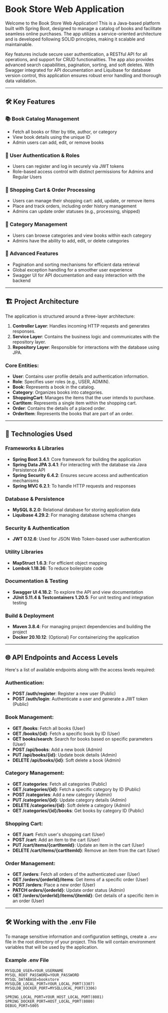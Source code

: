 # Book Store Web Application

Welcome to the Book Store Web Application! This is a Java-based platform built with Spring Boot, designed to manage a catalog of books and facilitate seamless online purchases. The app utilizes a service-oriented architecture and is developed following SOLID principles, making it scalable and maintainable.

Key features include secure user authentication, a RESTful API for all operations, and support for CRUD functionalities. The app also provides advanced search capabilities, pagination, sorting, and soft deletes. With Swagger integrated for API documentation and Liquibase for database version control, this application ensures robust error handling and thorough data validation.

---

## 🛠️ Key Features

### 📚 Book Catalog Management
- Fetch all books or filter by title, author, or category
- View book details using the unique ID
- Admin users can add, edit, or remove books

### 👤 User Authentication & Roles
- Users can register and log in securely via JWT tokens
- Role-based access control with distinct permissions for Admins and Regular Users

### 🛒 Shopping Cart & Order Processing
- Users can manage their shopping cart: add, update, or remove items
- Place and track orders, including order history management
- Admins can update order statuses (e.g., processing, shipped)

### 📂 Category Management
- Users can browse categories and view books within each category
- Admins have the ability to add, edit, or delete categories

### 🔧 Advanced Features
- Pagination and sorting mechanisms for efficient data retrieval
- Global exception handling for a smoother user experience
- Swagger UI for API documentation and easy interaction with the backend

---

## 🏗️ Project Architecture

The application is structured around a three-layer architecture:

1. **Controller Layer**: Handles incoming HTTP requests and generates responses.
2. **Service Layer**: Contains the business logic and communicates with the repository layer.
3. **Repository Layer**: Responsible for interactions with the database using JPA.

### Core Entities:
- **User**: Contains user profile details and authentication information.
- **Role**: Specifies user roles (e.g., USER, ADMIN).
- **Book**: Represents a book in the catalog.
- **Category**: Organizes books into categories.
- **ShoppingCart**: Manages the items that the user intends to purchase.
- **CartItem**: Represents a single item within the shopping cart.
- **Order**: Contains the details of a placed order.
- **OrderItem**: Represents the books that are part of an order.

---

## 🔧 Technologies Used

### Frameworks & Libraries
- **Spring Boot 3.4.1**: Core framework for building the application
- **Spring Data JPA 3.4.1**: For interacting with the database via Java Persistence API
- **Spring Security 6.4.2**: Ensures secure access and authentication mechanisms
- **Spring MVC 6.2.1**: To handle HTTP requests and responses

### Database & Persistence
- **MySQL 8.2.0**: Relational database for storing application data
- **Liquibase 4.29.2**: For managing database schema changes

### Security & Authentication
- **JWT 0.12.6**: Used for JSON Web Token-based user authentication

### Utility Libraries
- **MapStruct 1.6.3**: For efficient object mapping
- **Lombok 1.18.36**: To reduce boilerplate code

### Documentation & Testing
- **Swagger UI 4.18.2**: To explore the API and view documentation
- **JUnit 5.11.4 & Testcontainers 1.20.5**: For unit testing and integration testing

### Build & Deployment
- **Maven 3.8.4**: For managing project dependencies and building the project
- **Docker 20.10.12**: (Optional) For containerizing the application

---

## 🌐 API Endpoints and Access Levels

Here's a list of available endpoints along with the access levels required:

### Authentication:
- **POST /auth/register**: Register a new user (Public)
- **POST /auth/login**: Authenticate a user and generate a JWT token (Public)

### Book Management:
- **GET /books**: Fetch all books (User)
- **GET /books/{id}**: Fetch a specific book by ID (User)
- **GET books/search**: Search for books based on specific parameters (User)
- **POST /api/books**: Add a new book (Admin)
- **PUT /api/books/{id}**: Update book details (Admin)
- **DELETE /api/books/{id}**: Soft delete a book (Admin)

### Category Management:
- **GET /categories**: Fetch all categories (Public)
- **GET /categories/{id}**: Fetch a specific category by ID (Public)
- **POST /categories**: Add a new category (Admin)
- **PUT /categories/{id}**: Update category details (Admin)
- **DELETE /categories/{id}**: Soft delete a category (Admin)
- **GET /categories/{id}/books**: Get books by category ID (Public)

### Shopping Cart:
- **GET /cart**: Fetch user's shopping cart (User)
- **POST /cart**: Add an item to the cart (User)
- **PUT /cart/items/{cartItemId}**: Update an item in the cart (User)
- **DELETE /cart/items/{cartItemId}**: Remove an item from the cart (User)

### Order Management:
- **GET /orders**: Fetch all orders of the authenticated user (User)
- **GET /orders/{orderId}/items**: Get items of a specific order (User)
- **POST /orders**: Place a new order (User)
- **PATCH orders/{orderId}**: Update order status (Admin)
- **GET /orders/{orderId}/items/{itemId}**: Get details of a specific item in an order (User)
---

## 🛠️ Working with the .env File

To manage sensitive information and configuration settings, create a `.env` file in the root directory of your project. This file will contain environment variables that will be used by the application.

### Example .env File
```env
MYSQLDB_USER=YOUR_USERNAME
MYSQL_ROOT_PASSWORD=YOUR_PASSWORD
MYSQL_DATABASE=bookstore
MYSQLDB_LOCAL_PORT=YOUR_LOCAL_PORT(3307)
MYSQLDB_DOCKER_PORT=MYSQLLOCAL_PORT(3306)

SPRING_LOCAL_PORT=YOUR_HOST_LOCAL_PORT(8081)
SPRING_DOCKER_PORT=HOST_LOCAL_PORT(8080)
DEBUG_PORT=5005